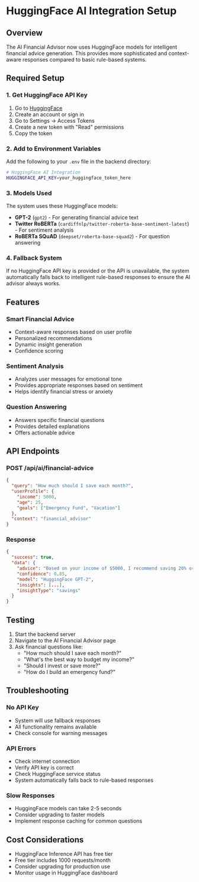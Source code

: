 # HuggingFace AI Integration Setup

## Overview
The AI Financial Advisor now uses HuggingFace models for intelligent financial advice generation. This provides more sophisticated and context-aware responses compared to basic rule-based systems.

## Required Setup

### 1. Get HuggingFace API Key
1. Go to [HuggingFace](https://huggingface.co/)
2. Create an account or sign in
3. Go to Settings → Access Tokens
4. Create a new token with "Read" permissions
5. Copy the token

### 2. Add to Environment Variables
Add the following to your `.env` file in the backend directory:

```bash
# HuggingFace AI Integration
HUGGINGFACE_API_KEY=your_huggingface_token_here
```

### 3. Models Used
The system uses these HuggingFace models:
- **GPT-2** (`gpt2`) - For generating financial advice text
- **Twitter RoBERTa** (`cardiffnlp/twitter-roberta-base-sentiment-latest`) - For sentiment analysis
- **RoBERTa SQuAD** (`deepset/roberta-base-squad2`) - For question answering

### 4. Fallback System
If no HuggingFace API key is provided or the API is unavailable, the system automatically falls back to intelligent rule-based responses to ensure the AI advisor always works.

## Features

### Smart Financial Advice
- Context-aware responses based on user profile
- Personalized recommendations
- Dynamic insight generation
- Confidence scoring

### Sentiment Analysis
- Analyzes user messages for emotional tone
- Provides appropriate responses based on sentiment
- Helps identify financial stress or anxiety

### Question Answering
- Answers specific financial questions
- Provides detailed explanations
- Offers actionable advice

## API Endpoints

### POST /api/ai/financial-advice
```json
{
  "query": "How much should I save each month?",
  "userProfile": {
    "income": 5000,
    "age": 25,
    "goals": ["Emergency Fund", "Vacation"]
  },
  "context": "financial_advisor"
}
```

### Response
```json
{
  "success": true,
  "data": {
    "advice": "Based on your income of $5000, I recommend saving 20% or $1000 per month...",
    "confidence": 0.85,
    "model": "HuggingFace GPT-2",
    "insights": [...],
    "insightType": "savings"
  }
}
```

## Testing
1. Start the backend server
2. Navigate to the AI Financial Advisor page
3. Ask financial questions like:
   - "How much should I save each month?"
   - "What's the best way to budget my income?"
   - "Should I invest or save more?"
   - "How do I build an emergency fund?"

## Troubleshooting

### No API Key
- System will use fallback responses
- All functionality remains available
- Check console for warning messages

### API Errors
- Check internet connection
- Verify API key is correct
- Check HuggingFace service status
- System automatically falls back to rule-based responses

### Slow Responses
- HuggingFace models can take 2-5 seconds
- Consider upgrading to faster models
- Implement response caching for common questions

## Cost Considerations
- HuggingFace Inference API has free tier
- Free tier includes 1000 requests/month
- Consider upgrading for production use
- Monitor usage in HuggingFace dashboard
